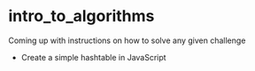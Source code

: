 # intro_to_algorithms

Coming up with instructions on how to solve any given challenge

- Create a simple hashtable in JavaScript